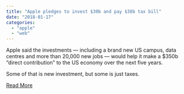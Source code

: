 ```yaml
---
title: "Apple pledges to invest $30b and pay $38b tax bill"
date: "2018-01-17"
categories: 
  - "apple"
  - "web"
---
```


Apple said the investments — including a brand new US campus, data centres and more than 20,000 new jobs — would help it make a $350b “direct contribution” to the US economy over the next five years.

Some of that is new investment, but some is just taxes.

[Read More](https://www.apple.com/newsroom/2018/01/apple-accelerates-us-investment-and-job-creation/)

